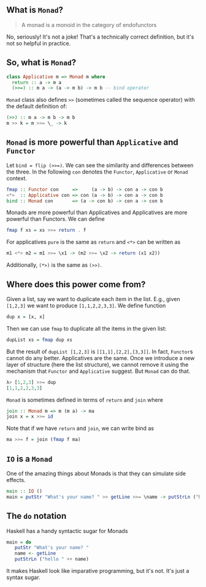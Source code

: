 ## What is `Monad`?

> A monad is a monoid in the category of endofunctors

No, seriously! It's not a joke!
That's a technically correct definition, but it's not so helpful in practice.


## So, what is `Monad`?

```haskell
class Applicative m => Monad m where
  return :: a -> m a
  (>>=) :: m a -> (a -> m b) -> m b -- bind operator
```

`Monad` class also defines `>>` (sometimes called the sequence operator) with the default definition of:

```haskell
(>>) :: m a -> m b -> m b
m >> k = m >>= \_ -> k
```

## `Monad` is more powerful than `Applicative` and `Functor`

Let `bind = flip (>>=)`.
We can see the similarity and differences between the three.
In the following `con` denotes the `Functor`, `Applicative` or `Monad` context.

```haskell
fmap :: Functor con     =>     (a -> b) -> con a -> con b
<*>  :: Applicative con => con (a -> b) -> con a -> con b
bind :: Monad con       => (a -> con b) -> con a -> con b
```
Monads are more powerful than Applicatives and Applicatives are more powerful than Functors.
We can define 

```haskell
fmap f xs = xs >>= return . f
```

For applicatives `pure` is the same as `return` and `<*>` can be written as

```haskell
m1 <*> m2 = m1 >>= \x1 -> (m2 >>= \x2 -> return (x1 x2))
```

Additionally, `(*>)` is the same as `(>>)`.


## Where does this power come from?

Given a list, say we want to duplicate each item in the list.
E.g., given `[1,2,3]` we want to produce `[1,1,2,2,3,3]`.
We define function

```haskell
dup x = [x, x]
```

Then we can use `fmap` to duplicate all the items in the given list:

```haskell
dupList xs = fmap dup xs
```

But the result of `dupList [1,2,3]` is `[[1,1],[2,2],[3,3]]`.
In fact, `Functor`s cannot do any better.
Applicatives are the same.
Once we introduce a new layer of structure (here the list structure),
we cannot remove it using the mechanism that `Functor` and `Applicative` suggest.
But `Monad` can do that.

```haskell
λ> [1,2,3] >>= dup
[1,1,2,2,3,3]
```

`Monad` is sometimes defined in terms of `return` and `join` where

```haskell
join :: Monad m => m (m a) -> ma
join x = x >>= id
```
Note that if we have `return` and `join`, we can write bind as

```haskell
ma >>= f = join (fmap f ma)
```

## `IO` is a `Monad`

One of the amazing things about Monads is that they can simulate side effects.

```haskell
main :: IO ()
main = putStr "What's your name? " >> getLine >>= \name -> putStrLn ("hello " ++ name)
```

## The `do` notation

Haskell has a handy syntactic sugar for Monads

```haskell
main = do
   putStr "What's your name? "
   name <- getLine
   putStrLn ("hello " ++ name)
```

It makes Haskell look like imparative programming, but it's not.
It's just a syntax sugar.


